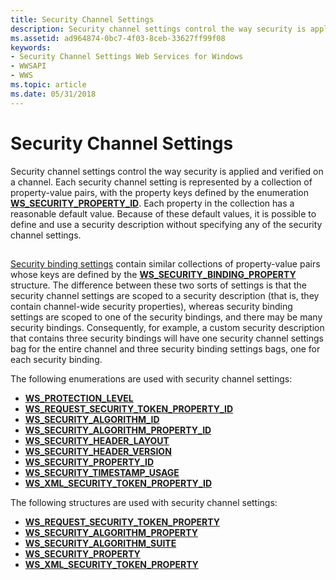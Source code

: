 ```yaml
---
title: Security Channel Settings
description: Security channel settings control the way security is applied and verified on a channel.
ms.assetid: ad964874-0bc7-4f03-8ceb-33627ff99f08
keywords:
- Security Channel Settings Web Services for Windows
- WWSAPI
- WWS
ms.topic: article
ms.date: 05/31/2018
---
```


# Security Channel Settings

Security channel settings control the way security is applied and verified on a channel. Each security channel setting is represented by a collection of property-value pairs, with the property keys defined by the enumeration [**WS\_SECURITY\_PROPERTY\_ID**](/windows/desktop/api/WebServices/ne-webservices-ws_security_property_id). Each property in the collection has a reasonable default value. Because of these default values, it is possible to define and use a security description without specifying any of the security channel settings.

## 

[Security binding settings](security-binding-settings.md) contain similar collections of property-value pairs whose keys are defined by the [**WS\_SECURITY\_BINDING\_PROPERTY**](/windows/desktop/api/WebServices/ns-webservices-ws_security_binding_property) structure. The difference between these two sorts of settings is that the security channel settings are scoped to a security description (that is, they contain channel-wide security properties), whereas security binding settings are scoped to one of the security bindings, and there may be many security bindings. Consequently, for example, a custom security description that contains three security bindings will have one security channel settings bag for the entire channel and three security binding settings bags, one for each security binding.

The following enumerations are used with security channel settings:

-   [**WS\_PROTECTION\_LEVEL**](/windows/desktop/api/WebServices/ne-webservices-ws_protection_level)
-   [**WS\_REQUEST\_SECURITY\_TOKEN\_PROPERTY\_ID**](/windows/desktop/api/WebServices/ne-webservices-ws_request_security_token_property_id)
-   [**WS\_SECURITY\_ALGORITHM\_ID**](/windows/desktop/api/WebServices/ne-webservices-ws_security_algorithm_id)
-   [**WS\_SECURITY\_ALGORITHM\_PROPERTY\_ID**](/windows/win32/api/webservices/ne-webservices-ws_move_to)
-   [**WS\_SECURITY\_HEADER\_LAYOUT**](/windows/desktop/api/WebServices/ne-webservices-ws_security_header_layout)
-   [**WS\_SECURITY\_HEADER\_VERSION**](/windows/desktop/api/WebServices/ne-webservices-ws_security_header_version)
-   [**WS\_SECURITY\_PROPERTY\_ID**](/windows/desktop/api/WebServices/ne-webservices-ws_security_property_id)
-   [**WS\_SECURITY\_TIMESTAMP\_USAGE**](/windows/desktop/api/WebServices/ne-webservices-ws_security_timestamp_usage)
-   [**WS\_XML\_SECURITY\_TOKEN\_PROPERTY\_ID**](/windows/desktop/api/WebServices/ne-webservices-ws_xml_security_token_property_id)

The following structures are used with security channel settings:

-   [**WS\_REQUEST\_SECURITY\_TOKEN\_PROPERTY**](/windows/desktop/api/WebServices/ns-webservices-ws_request_security_token_property)
-   [**WS\_SECURITY\_ALGORITHM\_PROPERTY**](/windows/desktop/api/WebServices/ns-webservices-ws_security_algorithm_property)
-   [**WS\_SECURITY\_ALGORITHM\_SUITE**](/windows/desktop/api/WebServices/ns-webservices-ws_security_algorithm_suite)
-   [**WS\_SECURITY\_PROPERTY**](/windows/desktop/api/WebServices/ns-webservices-ws_security_property)
-   [**WS\_XML\_SECURITY\_TOKEN\_PROPERTY**](/windows/desktop/api/WebServices/ns-webservices-ws_xml_security_token_property)

 

 





